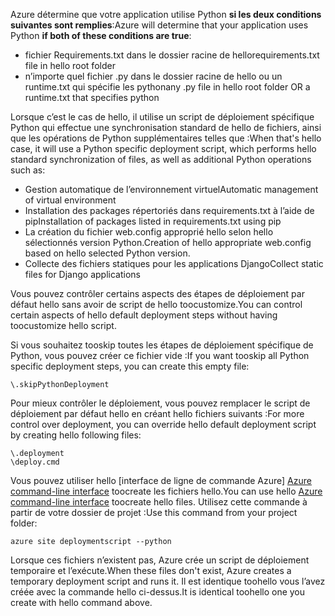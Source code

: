 <span data-ttu-id="af383-101">Azure détermine que votre application utilise Python **si les deux conditions suivantes sont remplies**:</span><span class="sxs-lookup"><span data-stu-id="af383-101">Azure will determine that your application uses Python **if both of these conditions are true**:</span></span>

* <span data-ttu-id="af383-102">fichier Requirements.txt dans le dossier racine de hello</span><span class="sxs-lookup"><span data-stu-id="af383-102">requirements.txt file in hello root folder</span></span>
* <span data-ttu-id="af383-103">n’importe quel fichier .py dans le dossier racine de hello ou un runtime.txt qui spécifie les python</span><span class="sxs-lookup"><span data-stu-id="af383-103">any .py file in hello root folder OR a runtime.txt that specifies python</span></span>

<span data-ttu-id="af383-104">Lorsque c’est le cas de hello, il utilise un script de déploiement spécifique Python qui effectue une synchronisation standard de hello de fichiers, ainsi que les opérations de Python supplémentaires telles que :</span><span class="sxs-lookup"><span data-stu-id="af383-104">When that's hello case, it will use a Python specific deployment script, which performs hello standard synchronization of files, as well as additional Python operations such as:</span></span>

* <span data-ttu-id="af383-105">Gestion automatique de l’environnement virtuel</span><span class="sxs-lookup"><span data-stu-id="af383-105">Automatic management of virtual environment</span></span>
* <span data-ttu-id="af383-106">Installation des packages répertoriés dans requirements.txt à l’aide de pip</span><span class="sxs-lookup"><span data-stu-id="af383-106">Installation of packages listed in requirements.txt using pip</span></span>
* <span data-ttu-id="af383-107">La création du fichier web.config approprié hello selon hello sélectionnés version Python.</span><span class="sxs-lookup"><span data-stu-id="af383-107">Creation of hello appropriate web.config based on hello selected Python version.</span></span>
* <span data-ttu-id="af383-108">Collecte des fichiers statiques pour les applications Django</span><span class="sxs-lookup"><span data-stu-id="af383-108">Collect static files for Django applications</span></span>

<span data-ttu-id="af383-109">Vous pouvez contrôler certains aspects des étapes de déploiement par défaut hello sans avoir de script de hello toocustomize.</span><span class="sxs-lookup"><span data-stu-id="af383-109">You can control certain aspects of hello default deployment steps without having toocustomize hello script.</span></span>

<span data-ttu-id="af383-110">Si vous souhaitez tooskip toutes les étapes de déploiement spécifique de Python, vous pouvez créer ce fichier vide :</span><span class="sxs-lookup"><span data-stu-id="af383-110">If you want tooskip all Python specific deployment steps, you can create this empty file:</span></span>

    \.skipPythonDeployment

<span data-ttu-id="af383-111">Pour mieux contrôler le déploiement, vous pouvez remplacer le script de déploiement par défaut hello en créant hello fichiers suivants :</span><span class="sxs-lookup"><span data-stu-id="af383-111">For more control over deployment, you can override hello default deployment script by creating hello following files:</span></span>

    \.deployment
    \deploy.cmd

<span data-ttu-id="af383-112">Vous pouvez utiliser hello [interface de ligne de commande Azure] [ Azure command-line interface] toocreate les fichiers hello.</span><span class="sxs-lookup"><span data-stu-id="af383-112">You can use hello [Azure command-line interface][Azure command-line interface] toocreate hello files.</span></span>  <span data-ttu-id="af383-113">Utilisez cette commande à partir de votre dossier de projet :</span><span class="sxs-lookup"><span data-stu-id="af383-113">Use this command from your project folder:</span></span>

    azure site deploymentscript --python

<span data-ttu-id="af383-114">Lorsque ces fichiers n’existent pas, Azure crée un script de déploiement temporaire et l’exécute.</span><span class="sxs-lookup"><span data-stu-id="af383-114">When these files don't exist, Azure creates a temporary deployment script and runs it.</span></span>  <span data-ttu-id="af383-115">Il est identique toohello vous l’avez créée avec la commande hello ci-dessus.</span><span class="sxs-lookup"><span data-stu-id="af383-115">It is identical toohello one you create with hello command above.</span></span>

[Azure command-line interface]: http://azure.microsoft.com/downloads/

